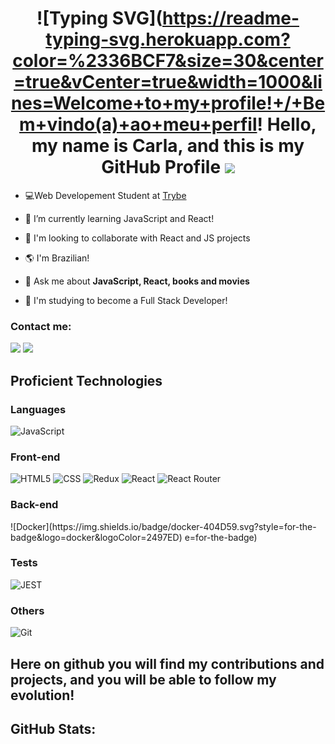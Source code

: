 <div id="top" align="center">

![Typing SVG](https://readme-typing-svg.herokuapp.com?color=%2336BCF7&size=30&center=true&vCenter=true&width=1000&lines=Welcome+to+my+profile!+/+Bem+vindo(a)+ao+meu+perfil!
**Hello, my name is Carla, and this is my GitHub Profile** ![](https://user-images.githubusercontent.com/18350557/176309783-0785949b-9127-417c-8b55-ab5a4333674e.gif)
==========================================================================================================================================
</div>

- 💻Web Developement Student at [Trybe](https://www.betrybe.com) 

- 🌱 I’m currently learning JavaScript and React!

- :handshake: I'm looking to collaborate with React and JS projects

- 🌎 I'm Brazilian!

- 💬 Ask me about **JavaScript, React, books and movies**

- 🎯 I'm studying to become a Full Stack Developer!

### Contact me:

<div>
  <a href="https://www.linkedin.com/in/carlabeatrizrabelo/"><img src="https://img.shields.io/badge/LinkedIn-0077B5?style=for-the-badge&logo=linkedin&logoColor=white"></a>
  <a href="mailto: carlabeatrizrabelo@gmail.com"><img src="https://img.shields.io/badge/Gmail-D14836?style=for-the-badge&logo=gmail&logoColor=white">
</a>
</div>

## Proficient Technologies

### Languages

<div>
 
  ![JavaScript](https://img.shields.io/badge/JavaScript-14354C?style=for-the-badge&logo=javascript&logoColor=black)
</div>

### Front-end

<div>

  ![HTML5](https://img.shields.io/badge/HTML-239?style=for-the-badge&logo=html5&logoColor=white)
  ![CSS](https://img.shields.io/badge/CSS-239?&style=for-the-badge&logo=css3&logoColor=white)
  ![Redux](https://img.shields.io/badge/Redux-239?style=for-the-badge&logo=redux&logoColor=white)
  ![React](https://img.shields.io/badge/React-239?style=for-the-badge&logo=react&logoColor=61DAFB)
  ![React Router](https://img.shields.io/badge/React_Router-239?style=for-the-badge&logo=react-router&logoColor=white)
</div>

### Back-end

<div>
  ![Docker](https://img.shields.io/badge/docker-404D59.svg?style=for-the-badge&logo=docker&logoColor=2497ED)
 e=for-the-badge)
</div>

### Tests

<div>
  
  ![JEST](https://img.shields.io/badge/Jest-323330?style=for-the-badge&logo=Jest&logoColor=white)
</div>

### Others

<div>

  ![Git](https://img.shields.io/badge/GIT-4B275F?style=for-the-badge&logo=git&logoColor=E44C30)
</div>

## 

## Here on github you will find my contributions and projects, and you will be able to follow my evolution!

## GitHub Stats:

<div align="center">
